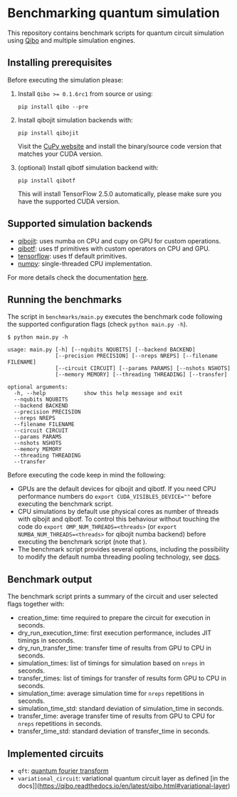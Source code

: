 # Benchmarking quantum simulation

This repository contains benchmark scripts for quantum circuit simulation using
[Qibo](https://github.com/qiboteam/qibo) and multiple simulation engines.

## Installing prerequisites

Before executing the simulation please:

1. Install `Qibo >= 0.1.6rc1` from source or using:
    ```
    pip install qibo --pre
    ```

2. Install qibojit simulation backends with:
    ```
    pip install qibojit
    ```
    Visit the [CuPy website](https://cupy.dev/) and install the binary/source code version that matches your CUDA version.

3. (optional) Install qibotf simulation backend with:
    ```
    pip install qibotf
    ```
    This will install TensorFlow 2.5.0 automatically, please make sure you have the supported CUDA version.

## Supported simulation backends

- [qibojit](https://github.com/qiboteam/qibojit): uses numba on CPU and cupy on GPU for custom operations.
- [qibotf](https://github.com/qiboteam/qibotf): uses tf primitives with custom operators on CPU and GPU.
- [tensorflow](https://www.tensorflow.org/): uses tf default primitives.
- [numpy](https://numpy.org/): single-threaded CPU implementation.

For more details check the documentation [here](https://qibo.readthedocs.io/en/latest/installation.html).

## Running the benchmarks

The script in `benchmarks/main.py` executes the benchmark code following the supported configuration flags (check `python main.py -h`).

```
$ python main.py -h

usage: main.py [-h] [--nqubits NQUBITS] [--backend BACKEND]
               [--precision PRECISION] [--nreps NREPS] [--filename FILENAME]
               [--circuit CIRCUIT] [--params PARAMS] [--nshots NSHOTS]
               [--memory MEMORY] [--threading THREADING] [--transfer]

optional arguments:
  -h, --help            show this help message and exit
  --nqubits NQUBITS
  --backend BACKEND
  --precision PRECISION
  --nreps NREPS
  --filename FILENAME
  --circuit CIRCUIT
  --params PARAMS
  --nshots NSHOTS
  --memory MEMORY
  --threading THREADING
  --transfer
```

Before executing the code keep in mind the following:
- GPUs are the default devices for qibojit and qibotf. If you need CPU performance numbers do `export CUDA_VISIBLES_DEVICE=""` before executing the benchmark script.
- CPU simulations by default use physical cores as number of threads with qibojit and qibotf. To control this behaviour without touching the code do `export OMP_NUM_THREADS=<threads>` (or `export NUMBA_NUM_THREADS=<threads>` for qibojit numba backend) before executing the benchmark script (note that ).
- The benchmark script provides several options, including the possibility to modify the default numba threading pooling technology, see [docs](https://numba.pydata.org/numba-doc/latest/developer/threading_implementation.html#notes-on-numba-s-threading-implementation).

## Benchmark output

The benchmark script prints a summary of the circuit and user selected flags together with:
- creation_time: time required to prepare the circuit for execution in seconds.
- dry_run_execution_time: first execution performance, includes JIT timings in seconds.
- dry_run_transfer_time: transfer time of results from GPU to CPU in seconds.
- simulation_times: list of timings for simulation based on `nreps` in seconds.
- transfer_times: list of timings for transfer of results form GPU to CPU in seconds.
- simulation_time: average simulation time for `nreps` repetitions in seconds.
- simulation_time_std: standard deviation of simulation_time in seconds.
- transfer_time: average transfer time of results from GPU to CPU for `nreps` repetitions in seconds.
- transfer_time_std: standard deviation of transfer_time in seconds.


## Implemented circuits

- `qft`: [quantum fourier transform](https://en.wikipedia.org/wiki/Quantum_Fourier_transform)
- `variational_circuit`: variational quantum circuit layer as defined [in the docs]](https://qibo.readthedocs.io/en/latest/qibo.html#variational-layer)
